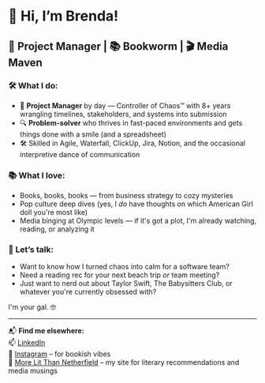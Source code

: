 # 👋 Hi, I’m Brenda!

## 🧠 Project Manager | 📚 Bookworm | 🎬 Media Maven

### 🛠 What I do:
- 🧩 **Project Manager** by day — Controller of Chaos™ with 8+ years wrangling timelines, stakeholders, and systems into submission
- 🔍 **Problem-solver** who thrives in fast-paced environments and gets things done with a smile (and a spreadsheet)
- 🛠 Skilled in Agile, Waterfall, ClickUp, Jira, Notion, and the occasional interpretive dance of communication

### 📚 What I love:
- Books, books, books — from business strategy to cozy mysteries
- Pop culture deep dives (yes, I *do* have thoughts on which American Girl doll you're most like)
- Media binging at Olympic levels — if it's got a plot, I'm already watching, reading, or analyzing it

### 💬 Let’s talk:
- Want to know how I turned chaos into calm for a software team?
- Need a reading rec for your next beach trip *or* team meeting?
- Just want to nerd out about Taylor Swift, The Babysitters Club, or whatever you're currently obsessed with?

I'm your gal. 🤓

---

📬 **Find me elsewhere:**  
📫 [LinkedIn](https://www.linkedin.com/in/yourname)  
📸 [Instagram](https://www.instagram.com/yourhandle) – for bookish vibes  
🧠 [More Lit Than Netherfield](https://yourbooksite.com) – my site for literary recommendations and media musings  
